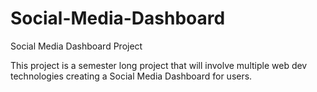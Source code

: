 # Social-Media-Dashboard
Social Media Dashboard Project

This project is a semester long project that will involve multiple web dev technologies creating a Social Media Dashboard for users.